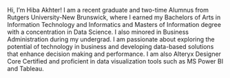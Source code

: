 Hi, I’m Hiba Akhter!
I am a recent graduate and two-time Alumnus from Rutgers University-New Brunswick, where I earned my Bachelors of Arts in Information Technology and Informatics and Masters of Information degree with a concentration in Data Science. I also minored in Business Administration during my undergrad. I am passionate about exploring the potential of technology in business and developing data-based solutions that enhance decision making and performance. I am also Alteryx Designer Core Certified and proficient in data visualization tools such as MS Power BI and Tableau.

